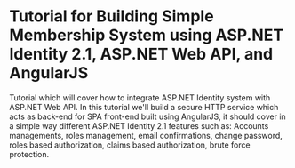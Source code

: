Tutorial for Building Simple Membership System using ASP.NET Identity 2.1, ASP.NET Web API, and AngularJS 
===============
Tutorial which will cover how to integrate ASP.NET Identity system with ASP.NET Web API. In this tutorial we'll build a secure HTTP service which acts as back-end for SPA front-end built using AngularJS, it should cover in a simple way different ASP.NET Identity 2.1 features such as: Accounts managements, roles management, email confirmations, change password, roles based authorization, claims based authorization, brute force protection.

